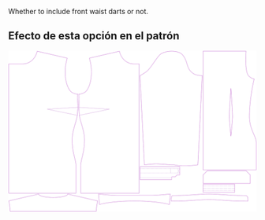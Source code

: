 
Whether to include front waist darts or not.


## Efecto de esta opción en el patrón
![This image shows the effect of this option by superimposing several variants that have a different value for this option](simone_frontdarts_sample.svg "Effect of this option on the pattern")
